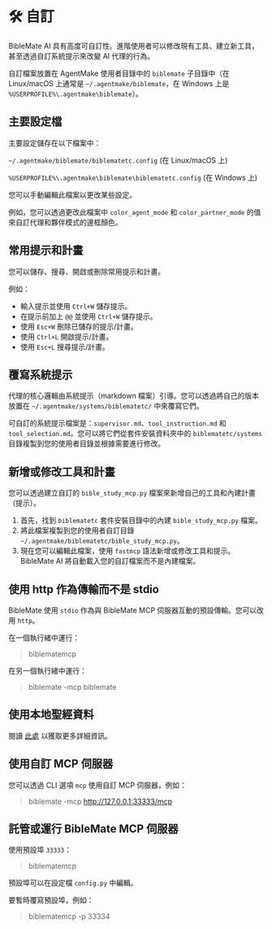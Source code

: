 # 🛠️ 自訂

BibleMate AI 具有高度可自訂性。進階使用者可以修改現有工具、建立新工具，甚至透過自訂系統提示來改變 AI 代理的行為。

自訂檔案放置在 AgentMake 使用者目錄中的 `biblemate` 子目錄中（在 Linux/macOS 上通常是 `~/.agentmake/biblemate`，在 Windows 上是 `%USERPROFILE%\.agentmake\biblemate`）。

## 主要設定檔

主要設定儲存在以下檔案中：

`~/.agentmake/biblemate/biblematetc.config` (在 Linux/macOS 上)

`%USERPROFILE%\.agentmake\biblemate\biblematetc.config` (在 Windows 上)

您可以手動編輯此檔案以更改某些設定。

例如，您可以透過更改此檔案中 `color_agent_mode` 和 `color_partner_mode` 的值來自訂代理和夥伴模式的邊框顏色。

## 常用提示和計畫

您可以儲存、搜尋、開啟或刪除常用提示和計畫。

例如：

* 輸入提示並使用 `Ctrl+W` 儲存提示。
* 在提示前加上 `@@` 並使用 `Ctrl+W` 儲存提示。
* 使用 `Esc+W` 刪除已儲存的提示/計畫。
* 使用 `Ctrl+L` 開啟提示/計畫。
* 使用 `Esc+L` 搜尋提示/計畫。

## 覆寫系統提示

代理的核心邏輯由系統提示（markdown 檔案）引導。您可以透過將自己的版本放置在 `~/.agentmake/systems/biblematetc/` 中來覆寫它們。

可自訂的系統提示檔案是：`supervisor.md`、`tool_instruction.md` 和 `tool_selection.md`。您可以將它們從套件安裝資料夾中的 `biblematetc/systems` 目錄複製到您的使用者目錄並根據需要進行修改。

## 新增或修改工具和計畫

您可以透過建立自訂的 `bible_study_mcp.py` 檔案來新增自己的工具和內建計畫（提示）。

1. 首先，找到 `biblematetc` 套件安裝目錄中的內建 `bible_study_mcp.py` 檔案。
2. 將此檔案複製到您的使用者自訂目錄 `~/.agentmake/biblematetc/bible_study_mcp.py`。
3. 現在您可以編輯此檔案，使用 `fastmcp` 語法新增或修改工具和提示。BibleMate AI 將自動載入您的自訂檔案而不是內建檔案。

## 使用 http 作為傳輸而不是 stdio

BibleMate 使用 `stdio` 作為與 BibleMate MCP 伺服器互動的預設傳輸。您可以改用 `http`。

在一個執行緒中運行：

> biblematemcp

在另一個執行緒中運行：

> biblemate -mcp biblemate

## 使用本地聖經資料

閱讀 [此處](https://github.com/eliranwong/biblematetc/issues/15#issuecomment-3314130281) 以獲取更多詳細資訊。

## 使用自訂 MCP 伺服器

您可以透過 CLI 選項 `mcp` 使用自訂 MCP 伺服器，例如：

> biblemate -mcp http://127.0.0.1:33333/mcp

## 託管或運行 BibleMate MCP 伺服器

使用預設埠 `33333`：

> biblematemcp

預設埠可以在設定檔 `config.py` 中編輯。

要暫時覆寫預設埠，例如：

> biblematemcp -p 33334

